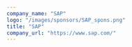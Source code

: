 ```yaml
---
company_name: "SAP"
logo: "/images/sponsors/SAP_spons.png"
title: "SAP"
company_url: "https://www.sap.com/"
---
```

